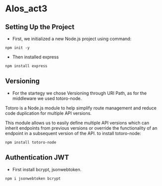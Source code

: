 # Alos_act3
## Setting Up the Project
- First, we initialized a new Node.js project using command:
```
npm init -y
```
- Then installed express
```
npm install express
```

## Versioning
- For the startegy we chose Versioning through URI Path, as for the middleware we used totoro-node.

Totoro is a Node.js module to help simplify route management and reduce code duplication for multiple API versions.

This module allows us to easily define multiple API versions which can inherit endpoints from previous versions or override the functionality of an endpoint in a subsequent version of the API.
to install totoro-node:
```
npm install totoro-node
```
## Authentication JWT
- First install bcrypt, jsonwebtoken.
```
npm i jsonwebtoken bcrypt
```

